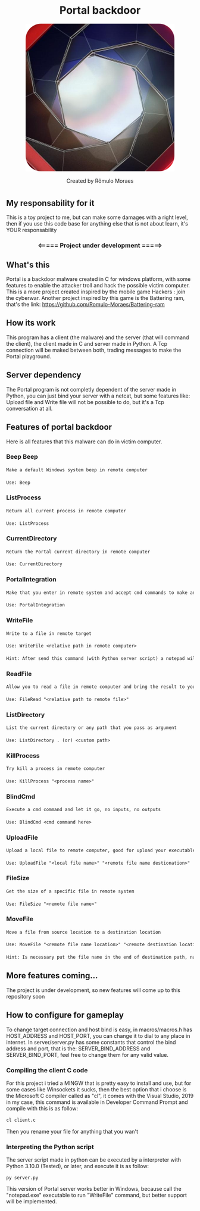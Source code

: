 <div align="center">
    <h1>Portal backdoor</h1>
    <img width="400px" src="./images/image.png">
    <p>Created by Rômulo Moraes</p>    
</div>

#

## My responsability for it
This is a toy project to me, but can make some damages with a right level, then if you use this code base for anything else that is not about learn, it's YOUR responsability


<div align="center">
    <h3><===== Project under development =====></h3>
</div>



## What's this
Portal is a backdoor malware created in C for windows platform, with some features to enable the attacker troll and hack the possible victim computer. This is a more project created inspired by the mobile game Hackers : join the cyberwar. Another project inspired by this game is the Battering ram, that's the link: https://github.com/Romulo-Moraes/Battering-ram

## How its work
This program has a client (the malware) and the server (that will command the client), the client made in C and server made in Python. A Tcp connection will be maked between both, trading messages to make the Portal playground.

## Server dependency
The Portal program is not completly dependent of the server made in Python, you can just bind your server with a netcat, but some features like: Upload file and Write file will not be possible to do, but it's a Tcp conversation at all.

## Features of portal backdoor
Here is all features that this malware can do in victim computer.



### Beep Beep
```txt
Make a default Windows system beep in remote computer

Use: Beep
```


### ListProcess
```txt
Return all current process in remote computer

Use: ListProcess
```


### CurrentDirectory
```txt
Return the Portal current directory in remote computer

Use: CurrentDirectory
```


### PortalIntegration
```txt
Make that you enter in remote system and accept cmd commands to make anything

Use: PortalIntegration
```

### WriteFile
```txt
Write to a file in remote target

Use: WriteFile <relative path in remote computer>

Hint: After send this command (with Python server script) a notepad will pop-up for you write the file text, then you save and press enter in server terminal to send the file content
```


### ReadFile
```txt
Allow you to read a file in remote computer and bring the result to your terminal

Use: FileRead "<relative path to remote file>"
```


### ListDirectory
```txt
List the current directory or any path that you pass as argument

Use: ListDirectory . (or) <custom path>
```


### KillProcess
```txt
Try kill a process in remote computer

Use: KillProcess "<process name>"
```


### BlindCmd
```txt
Execute a cmd command and let it go, no inputs, no outputs

Use: BlindCmd <cmd command here>
```


### UploadFile
```txt
Upload a local file to remote computer, good for upload your executables and shell scripts

Use: UploadFile "<local file name>" "<remote file name destionation>"
```


### FileSize 
```txt
Get the size of a specific file in remote system

Use: FileSize "<remote file name>"
```


### MoveFile
```txt
Move a file from source location to a destination location

Use: MoveFile "<remote file name location>" "<remote destination location/<nome do arquivo>>"

Hint: Is necessary put the file name in the end of destination path, native winapi functions only work in this way
```

## More features coming...
The project is under development, so new features will come up to this repository soon

## How to configure for gameplay
To change target connection and host bind is easy, in macros/macros.h has HOST_ADDRESS and HOST_PORT, you can change it to dial to any place in internet. In server/server.py has some constants that control the bind address and port, that is the: SERVER_BIND_ADDRESS and SERVER_BIND_PORT, feel free to change them for any valid value.

### Compiling the client C code
For this project i tried a MINGW that is pretty easy to install and use, but for some cases like Winsockets it sucks, then the best option that i choose is the Microsoft C compiler called as "cl", it comes with the Visual Studio, 2019 in my case, this command is available in Developer Command Prompt and compile with this is as follow:
```txt
cl client.c
```
Then you rename your file for anything that you wan't

### Interpreting the Python script
The server script made in python can be executed by a interpreter with Python 3.10.0 (Tested), or later, and execute it is as follow:
```
py server.py
```
This version of Portal server works better in Windows, because call the "notepad.exe" executable to run "WriteFile" command, but better support will be implemented.






